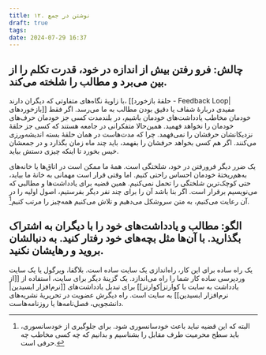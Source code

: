 ```yaml
---
title: ۱۲. نوشتن در جمع
draft: true
tags: 
date: 2024-07-29 16:37
---
```

## چالش: فرو رفتن بیش از اندازه در خود، قدرت تکلم را از بین می‌برد و مطالب را شلخته می‌کند.

با زاویهٔ نگاه‌های متفاوتی که دیگران دارند، [[حلقهٔ بازخورد - Feedback Loop|بازخوردهای]] مفیدی دربارهٔ شفاف یا دقیق بودن مطالب به ما می‌رسد. اگر فقط خودمان مخاطب یادداشت‌های خودمان باشیم، در بلندمدت کسی جز خودمان حرف‌های خودمان را نخواهد فهمید. همین‌حالا متفکرانی در جامعه هستند که کسی جز حلقهٔ نزدیکانشان حرفشان را نمی‌فهمد. چرا که مدت‌هاست در همان حلقهٔ بسته اندیشه‌ورزی می‌کنند. اگر هم کسی بخواهد حرفشان را بفهمد، باید چند ماه زمان بگذارد و در جمعشان خیس بخورد تا اینکه چیزی دستش بیاید.

یک ضرر دیگر فرورفتن در خود، شلختگی است. همهٔ ما ممکن است در اتاق‌ها یا خانه‌های به‌هم‌ریختهٔ خودمان احساس راحتی کنیم. اما وقتی قرار است مهمانی به خانهٔ ما بیاید، حتی کوچک‌ترین شلختگی را تحمل نمی‌کنیم. همین قضیه برای یادداشت‌ها و مطالبی که می‌نویسیم برقرار است. اگر بنا باشد آن را برای چند نفر دیگر بفرستیم، اصول اولیه را در آن رعایت می‌کنیم، به متن سروشکل می‌دهیم و تلاش می‌کنیم همه‌چیز را مرتب کنیم[^1].

## الگو: مطالب و یادداشت‌های خود را با دیگران به اشتراک بگذارید. با آن‌ها مثل بچه‌های خود رفتار کنید. به دنبالشان بروید و رهایشان نکنید.


یک راه ساده برای این کار، راه‌اندازی یک سایت ساده است. بلاگفا، ویرگول یا یک سایت وردپرسی ساده کار شما را راه می‌اندازد. یک گزینهٔ دیگر برای سایت، استفاده از [[از یادداشت به سایت با کوارتز|کوارتز]] برای تبدیل یادداشت‌های [[نرم‌افزار ابسیدین|نرم‌افزار ابسیدین]] به سایت است. راه دیگرش عضویت در تحریریهٔ نشریه‌های دانشجویی، فصل‌نامه‌ها یا روزنامه‌هاست. 

[^1]:  البته که این قضیه نباید باعث خودسانسوری شود. برای جلوگیری از خودسانسوری، باید سطح محرمیت طرف مقابل را بشناسیم و بدانیم که چه کسی مخاطب چه حرفی است.